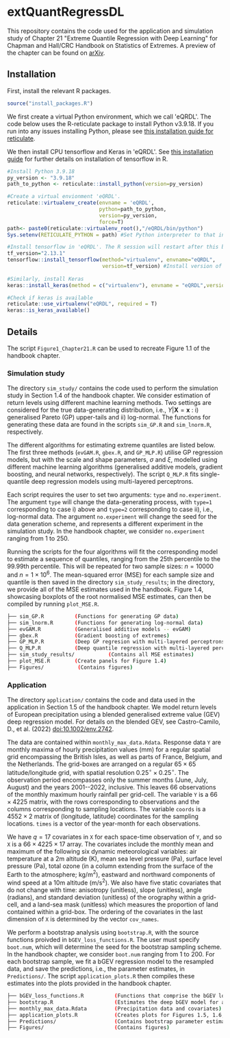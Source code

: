 # extQuantRegressDL
This repository contains the code used for the application and simulation study of Chapter 21 "Extreme Quantile Regression with Deep Learning" for Chapman and Hall/CRC Handbook on Statistics of Extremes. A preview of the chapter can be found on [arXiv](https://arxiv.org/abs/2404.09154).

## Installation 

First, install the relevant R packages.

```r
source("install_packages.R")

```


We first create a virtual Python environment, which we call 'eQRDL'. The code below uses the R-reticulate package to install Python v3.9.18. If you run into any issues installing Python, please see [this installation guide for reticulate](https://rstudio.github.io/reticulate/articles/python_packages).

We then install CPU tensorflow and Keras in 'eQRDL'. See [this installation guide](https://tensorflow.rstudio.com/install/) for further details on installation of tensorflow in R.


```r
#Install Python 3.9.18
py_version <- "3.9.18"
path_to_python <- reticulate::install_python(version=py_version)

#Create a virtual envionment 'eQRDL'.
reticulate::virtualenv_create(envname = 'eQRDL',
                              python=path_to_python,
                              version=py_version,
                              force=T)
path<- paste0(reticulate::virtualenv_root(),"/eQRDL/bin/python")
Sys.setenv(RETICULATE_PYTHON = path) #Set Python interpreter to that installed in myenv

#Install tensorflow in 'eQRDL'. The R session will restart after this block is run.
tf_version="2.13.1" 
tensorflow::install_tensorflow(method="virtualenv", envname="eQRDL",
                               version=tf_version) #Install version of tensorflow in virtual environment
                               
#Similarly, install Keras                               
keras::install_keras(method = c("virtualenv"), envname = "eQRDL",version=tf_version) #Install keras

#Check if keras is available
reticulate::use_virtualenv("eQRDL", required = T)
keras::is_keras_available() 

```

## Details

The script `Figure1_Chapter21.R` can be used to recreate Figure 1.1 of the handbook chapter.

### Simulation study

The directory `sim_study/` contains the code used to perform the simulation study in Section 1.4 of the handbook chapter. We consider estimation of return levels using different machine learning methods. Two settings are considered for the true data-generating distribution, i.e., $Y | \mathbf{X}=\mathbf{x}$ : i) generalised Pareto (GP) upper-tails and ii) log-normal. The functions for generating these data are found in the scripts `sim_GP.R` and `sim_lnorm.R`, respectively.

The different algorithms for estimating extreme quantiles are listed below. The first three methods (`evGAM.R`, `gbex.R`, and `GP_MLP.R`) utilise GP regression models, but with the scale and shape parameters, $\sigma$ and $\xi$, modelled using different machine learning algorithms (generalised additive models, gradient boosting, and neural networks, respectively). The script `Q_MLP.R` fits single-quantile deep regression models using multi-layered perceptrons.

Each script requires the user to set two arguments: `type` and `no.experiment`. The argument `type` will change the data-generating process, with `type=1` corresponding to case i) above and `type=2` corresponding to case ii), i.e., log-normal data.  The argument `no.experiment` will change the seed for the data generation scheme, and represents a different experiment in the simulation study. In the handbook chapter, we consider `no.experiment` ranging from 1 to 250.

Running the scripts for the four algorithms will fit the corresponding model to estimate a sequence of quantiles, ranging from the 25th percentile to the 99.99th percentile. This will be repeated for two sample sizes: $n=10000$ and $n=1\times 10^6$. The mean-squared error (MSE) for each sample size and quantile is then saved in the directory `sim_study_results`; in the directory, we provide all of the MSE estimates used in the handbook. Figure 1.4, showcasing boxplots of the root normalised MSE estimates, can then be compiled by running `plot_MSE.R`.


```bash
├── sim_GP.R          (Functions for generating GP data)
├── sim_lnorm.R       (Functions for generating log-normal data)
├── evGAM.R           (Generalised additive models -- evGAM)
├── gbex.R            (Gradient boosting of extremes)
├── GP_MLP.R          (Deep GP regresion with multi-layered perceptrons)
├── Q_MLP.R           (Deep quantile regression with multi-layered perceptrons)
├── sim_study_results/           (Contains all MSE estimates)
├── plot_MSE.R        (Create panels for Figure 1.4)
├── Figures/           (Contains figures)

```

### Application

The directory `application/` contains the code and data used in the application in Section 1.5 of the handbook chapter. We model return levels of European precipitation using a blended generalised extreme value (GEV) deep regression model. For details on the blended GEV, see Castro-Camilo, D., et al. (2022) [doi:10.1002/env.2742](https://doi.org/10.1002/env.2742).

The data are contained within `monthly_max_data.Rdata`. Response data `Y` are monthly maxima of hourly precipitation values (mm) for a regular spatial grid encompassing the British Isles, as well as parts of France, Belgium, and the Netherlands. The grid-boxes are arranged on a regular $65\times 65$ latitude/longitude grid, with spatial resolution $0.25^\circ \times 0.25^\circ$. The observation period encompasses only the summer months (June, July, August) and the years 2001--2022, inclusive. This leaves 66 observations of the monthly maximum hourly rainfall per grid-cell. The variable `Y` is a $66 \times 4225$ matrix, with the rows corresponding to observations and the columns corresponding to sampling locations. The variable `coords` is a $4552 \times 2$ matrix of (longitude, latitude) coordinates for the sampling locations. `times` is a vector of the year-month for each observations.

We have $q=17$ covariates in `X` for each space-time observation of `Y`, and so `X` is a $66 \times 4225 \times 17$ array. The covariates include the monthly mean and maximum of the following six dynamic meteorological variables: air temperature at a 2m altitude (K), mean sea level pressure (Pa), surface level pressure (Pa), total ozone (in a column extending from the surface of the Earth to the atmosphere; kg/m$^2$), eastward and northward components of wind speed at a 10m altitude (m/s$^2$). We also have five static covariates that do not change with time: anisotropy (unitless), slope (unitless), angle (radians), and standard deviation (unitless) of the orography within a grid-cell, and a land-sea mask (unitless) which measures the proportion of land contained within a grid-box. The ordering of the covariates in the last dimension of `X` is determined by the vector `cov_names`.

We perform a bootstrap analysis using `bootstrap.R`, with the source functions proivded in `bGEV_loss_functions.R`. The user must specify `boot.num`, which will determine the seed for the bootstrap sampling scheme. In the handbook chapter, we consider `boot.num` ranging from 1 to 200. For each bootstrap sample, we fit a bGEV regression model to the resampled data, and save the predictions, i.e., the parameter estimates, in `Predictions/`. The script `application_plots.R` then compiles these estimates into the plots provided in the handbook chapter.

```bash
├── bGEV_loss_functions.R          (Functions that comprise the bGEV loss function)
├── bootstrap.R                    (Estimates the deep bGEV model for a single bootstrap sample)
├── monthly_max_data.Rdata         (Precipitation data and covariates)
├── application_plots.R            (Creates plots for Figures 1.5, 1.6, and 1.7)
├── Predictions/                   (Contains bootstrap parameter estimates)
├── Figures/                       (Contains figures)
```

